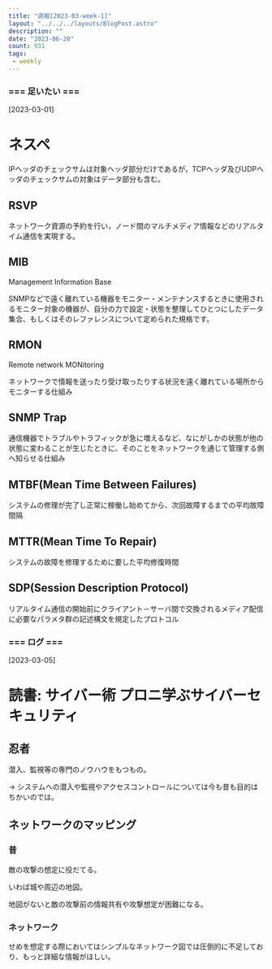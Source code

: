 ```yaml
---
title: "週報[2023-03-week-1]"
layout: "../../../layouts/BlogPost.astro"
description: ""
date: "2023-06-20"
count: 931
tags:
 - weekly
---
```





### === 足いたい ===

[2023-03-01]

# ネスペ

IPヘッダのチェックサムは対象ヘッダ部分だけであるが，TCPヘッダ及びUDPヘッダのチェックサムの対象はデータ部分も含む。

## RSVP

ネットワーク資源の予約を行い，ノード間のマルチメディア情報などのリアルタイム通信を実現する。

## MIB

Management Information Base

SNMPなどで遠く離れている機器をモニター・メンテナンスするときに使用されるモニター対象の機器が、自分の力で設定・状態を整理してひとつにしたデータ集合、もしくはそのレファレンスについて定められた規格です。

## RMON

Remote network MONitoring

ネットワークで情報を送ったり受け取ったりする状況を遠く離れている場所からモニターする仕組み

## SNMP Trap

通信機器でトラブルやトラフィックが急に増えるなど、なにがしかの状態が他の状態に変わることが生じたときに、そのことをネットワークを通じて管理する側へ知らせる仕組み

## MTBF(Mean Time Between Failures)

システムの修理が完了し正常に稼働し始めてから、次回故障するまでの平均故障間隔

## MTTR(Mean Time To Repair)

システムの故障を修理するために要した平均修復時間

## SDP(Session Description Protocol)

リアルタイム通信の開始前にクライアント－サーバ間で交換されるメディア配信に必要なパラメタ群の記述構文を規定したプロトコル


### === ログ ===

[2023-03-05]

# 読書: サイバー術 プロニ学ぶサイバーセキュリティ

## 忍者

潜入、監視等の専門のノウハウをもつもの。

-> システムへの潜入や監視やアクセスコントロールについては今も昔も目的はちかいのでは。

## ネットワークのマッピング

### 昔

敵の攻撃の想定に役だてる。

いわば城や周辺の地図。

地図がないと敵の攻撃前の情報共有や攻撃想定が困難になる。

### ネットワーク

せめを想定する際においてはシンプルなネットワーク図では圧倒的に不足しており、もっと詳細な情報がほしい。


